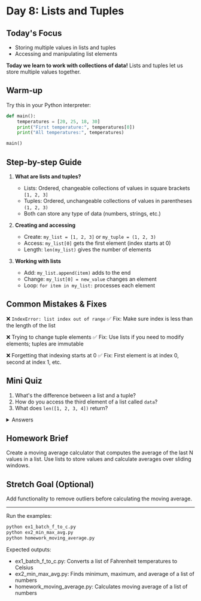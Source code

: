 # Day 8: Lists and Tuples

## Today's Focus
- Storing multiple values in lists and tuples
- Accessing and manipulating list elements

**Today we learn to work with collections of data!** Lists and tuples let us store multiple values together.

## Warm-up
Try this in your Python interpreter:
```python
def main():
    temperatures = [20, 25, 18, 30]
    print("First temperature:", temperatures[0])
    print("All temperatures:", temperatures)

main()
```

## Step-by-step Guide

1. **What are lists and tuples?**
   - Lists: Ordered, changeable collections of values in square brackets `[1, 2, 3]`
   - Tuples: Ordered, unchangeable collections of values in parentheses `(1, 2, 3)`
   - Both can store any type of data (numbers, strings, etc.)

2. **Creating and accessing**
   - Create: `my_list = [1, 2, 3]` or `my_tuple = (1, 2, 3)`
   - Access: `my_list[0]` gets the first element (index starts at 0)
   - Length: `len(my_list)` gives the number of elements

3. **Working with lists**
   - Add: `my_list.append(item)` adds to the end
   - Change: `my_list[0] = new_value` changes an element
   - Loop: `for item in my_list:` processes each element

## Common Mistakes & Fixes

❌ `IndexError: list index out of range`
✅ Fix: Make sure index is less than the length of the list

❌ Trying to change tuple elements
✅ Fix: Use lists if you need to modify elements; tuples are immutable

❌ Forgetting that indexing starts at 0
✅ Fix: First element is at index 0, second at index 1, etc.

## Mini Quiz

1. What's the difference between a list and a tuple?
2. How do you access the third element of a list called `data`?
3. What does `len([1, 2, 3, 4])` return?

<details>
<summary>Answers</summary>

1. Lists are changeable (mutable); tuples are unchangeable (immutable)
2. `data[2]` (remember indexing starts at 0)
3. 4
</details>

## Homework Brief

Create a moving average calculator that computes the average of the last N values in a list.
Use lists to store values and calculate averages over sliding windows.

## Stretch Goal (Optional)

Add functionality to remove outliers before calculating the moving average.

---

Run the examples:
```bash
python ex1_batch_f_to_c.py
python ex2_min_max_avg.py
python homework_moving_average.py
```

Expected outputs:
- ex1_batch_f_to_c.py: Converts a list of Fahrenheit temperatures to Celsius
- ex2_min_max_avg.py: Finds minimum, maximum, and average of a list of numbers
- homework_moving_average.py: Calculates moving average of a list of numbers
